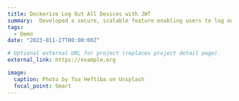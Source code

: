 ```yaml
---
title: Dockerize Log Out All Devices with JWT
summary:  Developed a secure, scalable feature enabling users to log out from all devices, enhancing user security and control.
tags:
  - Demo
date: "2023-011-27T00:00:00Z"

# Optional external URL for project (replaces project detail page).
external_link: https://example.org

image:
  caption: Photo by Toa Heftiba on Unsplash
  focal_point: Smart
---
```

